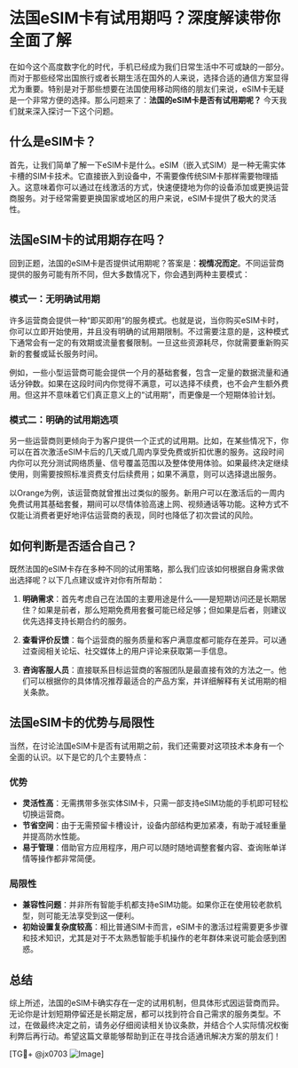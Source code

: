 # 法国eSIM卡有试用期吗？深度解读带你全面了解

在如今这个高度数字化的时代，手机已经成为我们日常生活中不可或缺的一部分。而对于那些经常出国旅行或者长期生活在国外的人来说，选择合适的通信方案显得尤为重要。特别是对于那些想要在法国使用移动网络的朋友们来说，eSIM卡无疑是一个非常方便的选择。那么问题来了：**法国的eSIM卡是否有试用期呢？** 今天我们就来深入探讨一下这个问题。

## 什么是eSIM卡？

首先，让我们简单了解一下eSIM卡是什么。eSIM（嵌入式SIM）是一种无需实体卡槽的SIM卡技术。它直接嵌入到设备中，不需要像传统SIM卡那样需要物理插入。这意味着你可以通过在线激活的方式，快速便捷地为你的设备添加或更换运营商服务。对于经常需要更换国家或地区的用户来说，eSIM卡提供了极大的灵活性。

## 法国eSIM卡的试用期存在吗？

回到正题，法国的eSIM卡是否提供试用期呢？答案是：**视情况而定**。不同运营商提供的服务可能有所不同，但大多数情况下，你会遇到两种主要模式：

### 模式一：无明确试用期

许多运营商会提供一种“即买即用”的服务模式。也就是说，当你购买eSIM卡时，你可以立即开始使用，并且没有明确的试用期限制。不过需要注意的是，这种模式下通常会有一定的有效期或流量套餐限制。一旦这些资源耗尽，你就需要重新购买新的套餐或延长服务时间。

例如，一些小型运营商可能会提供一个月的基础套餐，包含一定量的数据流量和通话分钟数。如果在这段时间内你觉得不满意，可以选择不续费，也不会产生额外费用。但这并不意味着它们真正意义上的“试用期”，而更像是一个短期体验计划。

### 模式二：明确的试用期选项

另一些运营商则更倾向于为客户提供一个正式的试用期。比如，在某些情况下，你可以在首次激活eSIM卡后的几天或几周内享受免费或折扣优惠的服务。这段时间内你可以充分测试网络质量、信号覆盖范围以及整体使用体验。如果最终决定继续使用，则需要按照标准资费支付后续费用；如果不满意，则可以选择退出服务。

以Orange为例，该运营商就曾推出过类似的服务。新用户可以在激活后的一周内免费试用其基础套餐，期间可以尽情体验高速上网、视频通话等功能。这种方式不仅能让消费者更好地评估运营商的表现，同时也降低了初次尝试的风险。

## 如何判断是否适合自己？

既然法国的eSIM卡存在多种不同的试用策略，那么我们应该如何根据自身需求做出选择呢？以下几点建议或许对你有所帮助：

1. **明确需求**：首先考虑自己在法国的主要用途是什么——是短期访问还是长期居住？如果是前者，那么短期免费用套餐可能已经足够；但如果是后者，则建议优先选择支持长期合约的服务。

2. **查看评价反馈**：每个运营商的服务质量和客户满意度都可能存在差异。可以通过查阅相关论坛、社交媒体上的用户评论来获取第一手信息。

3. **咨询客服人员**：直接联系目标运营商的客服团队是最直接有效的方法之一。他们可以根据你的具体情况推荐最适合的产品方案，并详细解释有关试用期的相关条款。

## 法国eSIM卡的优势与局限性

当然，在讨论法国eSIM卡是否有试用期之前，我们还需要对这项技术本身有一个全面的认识。以下是它的几个主要特点：

### 优势

- **灵活性高**：无需携带多张实体SIM卡，只需一部支持eSIM功能的手机即可轻松切换运营商。
- **节省空间**：由于无需预留卡槽设计，设备内部结构更加紧凑，有助于减轻重量并提高防水性能。
- **易于管理**：借助官方应用程序，用户可以随时随地调整套餐内容、查询账单详情等操作都非常简便。

### 局限性

- **兼容性问题**：并非所有智能手机都支持eSIM功能。如果你正在使用较老款机型，则可能无法享受到这一便利。
- **初始设置复杂度较高**：相比普通SIM卡而言，eSIM卡的激活过程需要更多步骤和技术知识，尤其是对于不太熟悉智能手机操作的老年群体来说可能会感到困惑。

## 总结

综上所述，法国的eSIM卡确实存在一定的试用机制，但具体形式因运营商而异。无论你是计划短期停留还是长期定居，都可以找到符合自己需求的服务类型。不过，在做最终决定之前，请务必仔细阅读相关协议条款，并结合个人实际情况权衡利弊后再行动。希望这篇文章能够帮助到正在寻找合适通讯解决方案的朋友们！

[TG💪+ @jx0703 ![Image](https://github.com/user-attachments/assets/dbca1d08-cadb-493c-b0ec-ad6f7a83f270)]